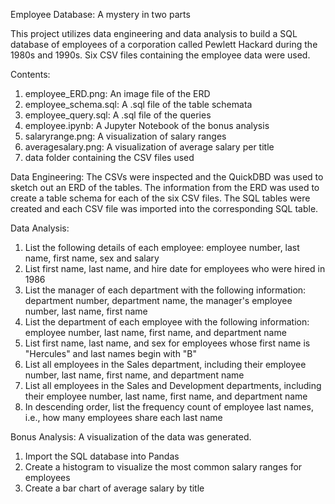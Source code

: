 Employee Database: A mystery in two parts

This project utilizes data engineering and data analysis to build a SQL database of employees of a corporation called Pewlett Hackard during the 1980s and 1990s. Six CSV files containing the employee data were used.

Contents:
1. employee_ERD.png: An image file of the ERD
2. employee_schema.sql: A .sql file of the table schemata
3. employee_query.sql: A .sql file of the queries
4. employee.ipynb: A Jupyter Notebook of the bonus analysis
5. salaryrange.png: A visualization of salary ranges
6. averagesalary.png: A visualization of average salary per title
7. data folder containing the CSV files used

Data Engineering:
The CSVs were inspected and the QuickDBD was used to sketch out an ERD of the tables. The information from the ERD was used to create a table schema for each of the six CSV files. The SQL tables were created and each CSV file was imported into the corresponding SQL table.

Data Analysis:
1. List the following details of each employee: employee number, last name, first name, sex and salary
2. List first name, last name, and hire date for employees who were hired in 1986
3. List the manager of each department with the following information: department number, department name, the manager's employee number, last name, first name
4. List the department of each employee with the following information: employee number, last name, first name, and department name
5. List first name, last name, and sex for employees whose first name is "Hercules" and last names begin with "B"
6. List all employees in the Sales department, including their employee number, last name, first name, and department name
7. List all employees in the Sales and Development departments, including their employee number, last name, first name, and department name
8. In descending order, list the frequency count of employee last names, i.e., how many employees share each last name

Bonus Analysis: A visualization of the data was generated.
1. Import the SQL database into Pandas
2. Create a histogram to visualize the most common salary ranges for employees
3. Create a bar chart of average salary by title
